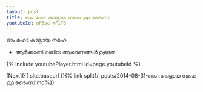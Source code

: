 ```yaml
---
layout: post
title: ഓം മഹാ കാല്പായ നമഹ ൧൧ ടൈംസ്
youtubeId: oP5sc-XFiT8
---
```

 
 
 ഓം മഹാ കാല്പായ നമഹ 
 
 -  ആർക്കാണ് വലിയ ആഭരണങ്ങൾ ഉള്ളത് 
 
  
 
  
 
 
 
 
 
 


{% include youtubePlayer.html id=page.youtubeId %}
 
[Next]({{ site.baseurl }}{% link  split1/_posts/2014-08-31-ഓം വഷളായ നമഹ ൧൧ ടൈംസ്.md%})
 
